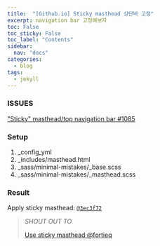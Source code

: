```yaml
---
title:  "[Github.io] Sticky masthead 상단바 고정"
excerpt: navigation bar 고정해보자
toc: False
toc_sticky: False
toc_label: "Contents"
sidebar:
  nav: "docs"
categories:
  - blog
tags:
  - jekyll
---
```


### ISSUES

["Sticky" masthead/top navigation bar #1085](https://github.com/mmistakes/minimal-mistakes/issues/1085)


### Setup

1. _config_yml
2. _includes/masthead.html
3. _sass/minimal-mistakes/_base.scss
4. _sass/minimal-mistakes/_masthead.scss


### Result
Apply sticky masthead:
[`@3ec3f72`](https://github.com/suzinee/archives/commit/f0250bd85211eea9fb7e3fe2ff3232e58cccca21)


> _SHOUT OUT TO_
> 
> [Use sticky masthead @fortieq](https://github.com/fortierq/fortierq.github.io/commit/477b98f45c87474484327a55cae185873b6caac0)
